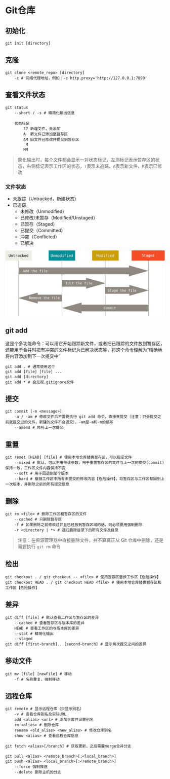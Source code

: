 # Git仓库

## 初始化

```shell
git init [directory]
```

## 克隆

```shell
git clone <remote_repo> [directory]
	-c # 网络代理地址，例如：-c http.proxy='http://127.0.0.1:7890'
```

## 查看文件状态

```shell
git status
	--short / -s # 精简化输出信息
	
	状态标记
        ?? 新增文件，未添加
        A  新文件已添加至暂存区
        AM 旧文件已修改并提交到暂存区
         M
        MM
```

> 简化输出时，每个文件都会显示一对状态标记，左测标记表示暂存区的状态，右侧标记表示工作区的状态，`?`表示未追踪，`A`表示新文件，`M`表示已修改

### 文件状态

- 未跟踪（Untracked，新建状态）
- 已追踪
  - 未修改（Unmodified）
  - 已修改/未暂存（Modified/Unstaged）
  - 已暂存（Staged）
  - 已提交（Committed）
  - 冲突（Conflicted）
  - 已解决


![lifecycle](https://raw.githubusercontent.com/GIT-GAZZ/typora-cloud-image/master/image/lifecycle-b65dc1f4245a9a1230e78bac21f5ee6f.png)

## git add

这是个多功能命令：可以用它开始跟踪新文件，或者把已跟踪的文件放到暂存区，还能用于合并时把有冲突的文件标记为已解决状态等，将这个命令理解为“精确地将内容添加到下一次提交中”

```shell
git add . # 通常使用这个
git add [file] [file] ...
git add [directory]
git add * # 会无视.gitignore文件
```

## 提交

```shell
git commit [-m <message>]
	-a / -am # 修改文件后不需要执行 git add 命令，直接来提交（注意：只会提交之前就提交过的文件，新建的文件不会提交），-am是-a和-m的缩写
	--amend # 修补上一次提交
```

## 重置

```shell
git reset [HEAD] [file] # 使用本地仓库替换暂存区，可以指定文件
    --mixed # 默认，可以不用带该参数，用于重置暂存区的文件与上一次的提交(commit)保持一致，工作区文件内容保持不变
    --soft # 用于回退到某个版本
    --hard # 撤销工作区中所有未提交的修改内容【危险操作】，将暂存区与工作区都回到上一次版本，并删除之前的所有提交信息
```

## 删除

```shell
git rm <file> # 删除工作区和暂存区的文件
    --cached # 只删除暂存区
    -f # 如果删除之前修改过并且已经放到暂存区域的话，则必须要用强制删除
    -r <directory | *> # 递归删除目录下的所有文件及目录
```

> 注意：在资源管理器中直接删除文件，并不算真正从 Git 仓库中删除，还是需要执行 `git rm` 命令

## 检出

```shell
git checkout . / git checkout -- <file> # 使用暂存区替换工作区【危险操作】
git checkout HEAD . / git checkout HEAD <file> # 使用本地仓库替换暂存区和工作区【危险操作】
```

## 差异

```shell
git diff [file] # 默认查看工作区与暂存区的差异
    --cached # 查看暂存区与版本库的差异
    HEAD # 查看工作区的与版本库的差异
    --stat # 精简化输出
    --staged
git diff [first-branch]...[second-branch] # 显示两次提交之间的差异
```

## 移动文件

```shell
git mv [file] [newFile] # 移动
    -f # 名称重复，强制移动
```

## 远程仓库

```shell
git remote # 显示远程仓库（只显示别名）
    -v # 查看仓库别名及实际URL
    add <alias> <url> # 添加仓库并设置别名
    rm <alias> # 删除仓库
    rename <old_alias> <new_alias> # 修改仓库别名
    show <alias> # 查看远程仓库信息

git fetch <alias>[/branch] # 获取更新，之后需要merge合并分支

git pull <alias> <remote_branch>[:<local_branch>]
git push <alias> <local_branch>[:<remote_branch>]
    --force 强制推送
    --delete 删除主机的分支
```

